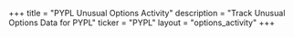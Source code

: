 +++
title = "PYPL Unusual Options Activity"
description = "Track Unusual Options Data for PYPL"
ticker = "PYPL"
layout = "options_activity"
+++

